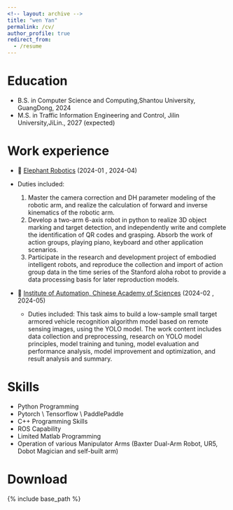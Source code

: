 ```yaml
---
<!-- layout: archive -->
title: "wen Yan"
permalink: /cv/
author_profile: true
redirect_from:
  - /resume
---
```


Education
======
* B.S. in Computer Science and Computing,Shantou University, GuangDong, 2024
* M.S. in Traffic Information Engineering and Control, Jilin University,JiLin., 2027 (expected)


Work experience
======
*  🐘 [Elephant Robotics](https://github.com/elephantrobotics) (2024-01 , 2024-04)
  * Duties included: 
     1. Master the camera correction and DH parameter modeling of the robotic arm, and realize the calculation of forward and inverse kinematics of the robotic arm. 
     2. Develop a two-arm 6-axis robot in python to realize 3D object marking and target detection, and independently write and complete the identification of QR codes and grasping. Absorb the work of action groups, playing piano, keyboard and other application scenarios. 
     3. Participate in the research and development project of embodied intelligent robots, and reproduce the collection and import of action group data in the time series of the Stanford aloha robot to provide a data processing basis for later reproduction models.
  

* 🏫 [Institute of Automation, Chinese Academy of Sciences](https://people.ucas.edu.cn/~pzq) (2024-02 , 2024-05)
  * Duties included: 
  This task aims to build a low-sample small target armored vehicle recognition algorithm model based on remote sensing images, using the YOLO model. The work content includes data collection and preprocessing, research on YOLO model principles, model training and tuning, model evaluation and performance analysis, model improvement and optimization, and result analysis and summary.
  
  
Skills
======
* Python Programming
* Pytorch \ Tensorflow \ PaddlePaddle
* C++ Programming Skills
* ROS Capability
* Limited Matlab Programming
* Operation of various Manipulator Arms (Baxter Dual-Arm Robot, UR5, Dobot Magician and self-built arm)

<!-- Publications
======
  <ul>{% for post in site.publications %}
    {% include archive-single-cv.html %}
  {% endfor %}</ul>
 
Service and leadership
======
* Engineering Assembly member (Graduate and Professional Student Association) (August 2019 - May 2020)
* Student Body President (Mechanical Engineering Students Association) (August 2015 - May 2016)
* Treasurer (Mechanical Engineering Students Association) (August 2014 - May 2015) -->




Download
======
{% include base_path %}
<!-- 
[Click to View My Up-to-date Curriculum Vitae [PDF]](https://ywpepper.github.io/files/CV.pdf)

[CV.pdf]
<iframe src="../files/CV.pdf" height="600" width="800"></iframe>  -->
